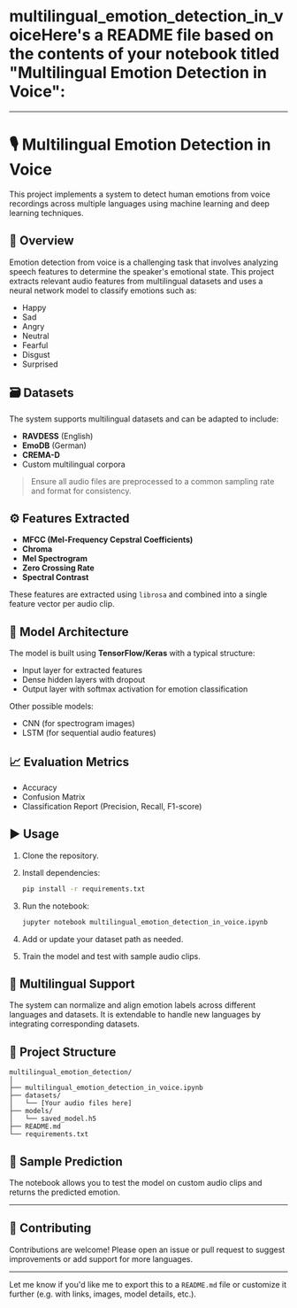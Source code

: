 # multilingual_emotion_detection_in_voiceHere's a **README** file based on the contents of your notebook titled **"Multilingual Emotion Detection in Voice"**:

---

# 🎙️ Multilingual Emotion Detection in Voice

This project implements a system to detect human emotions from voice recordings across multiple languages using machine learning and deep learning techniques.

## 📌 Overview

Emotion detection from voice is a challenging task that involves analyzing speech features to determine the speaker's emotional state. This project extracts relevant audio features from multilingual datasets and uses a neural network model to classify emotions such as:

* Happy
* Sad
* Angry
* Neutral
* Fearful
* Disgust
* Surprised

## 🗃️ Datasets

The system supports multilingual datasets and can be adapted to include:

* **RAVDESS** (English)
* **EmoDB** (German)
* **CREMA-D**
* Custom multilingual corpora

> Ensure all audio files are preprocessed to a common sampling rate and format for consistency.

## ⚙️ Features Extracted

* **MFCC (Mel-Frequency Cepstral Coefficients)**
* **Chroma**
* **Mel Spectrogram**
* **Zero Crossing Rate**
* **Spectral Contrast**

These features are extracted using `librosa` and combined into a single feature vector per audio clip.

## 🧠 Model Architecture

The model is built using **TensorFlow/Keras** with a typical structure:

* Input layer for extracted features
* Dense hidden layers with dropout
* Output layer with softmax activation for emotion classification

Other possible models:

* CNN (for spectrogram images)
* LSTM (for sequential audio features)

## 📈 Evaluation Metrics

* Accuracy
* Confusion Matrix
* Classification Report (Precision, Recall, F1-score)

## ▶️ Usage

1. Clone the repository.
2. Install dependencies:

   ```bash
   pip install -r requirements.txt
   ```
3. Run the notebook:

   ```bash
   jupyter notebook multilingual_emotion_detection_in_voice.ipynb
   ```
4. Add or update your dataset path as needed.
5. Train the model and test with sample audio clips.

## 🔄 Multilingual Support

The system can normalize and align emotion labels across different languages and datasets. It is extendable to handle new languages by integrating corresponding datasets.

## 📁 Project Structure

```
multilingual_emotion_detection/
│
├── multilingual_emotion_detection_in_voice.ipynb
├── datasets/
│   └── [Your audio files here]
├── models/
│   └── saved_model.h5
├── README.md
└── requirements.txt
```

## 🧪 Sample Prediction

The notebook allows you to test the model on custom audio clips and returns the predicted emotion.

---

## 🤝 Contributing

Contributions are welcome! Please open an issue or pull request to suggest improvements or add support for more languages.

---

Let me know if you'd like me to export this to a `README.md` file or customize it further (e.g. with links, images, model details, etc.).
